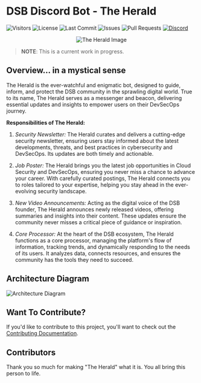 # DSB Discord Bot - The Herald

![Visitors](https://api.visitorbadge.io/api/visitors?path=https%3A%2F%2Fgithub.com%2Fdevsecblueprint%2Fdiscord-bot&countColor=%23ffbe00)
![License](https://img.shields.io/github/license/devsecblueprint/discord-bot?style=for-the-badge)
![Last Commit](https://img.shields.io/github/last-commit/devsecblueprint/discord-bot?style=for-the-badge)
![Issues](https://img.shields.io/github/issues/devsecblueprint/discord-bot?style=for-the-badge)
![Pull Requests](https://img.shields.io/github/issues-pr/devsecblueprint/discord-bot?style=for-the-badge)
[![Discord](https://img.shields.io/discord/1269864144903864381?style=for-the-badge&logo=discord&color=B4BEFE&logoColor=B4BEFE&labelColor=302D41)](https://discord.gg/enMmUNq8jc)

<p align="center">
  <img src="./docs/imgs/the_herald.jpg" alt="The Herald Image" />
</p>

> **NOTE**: This is a current work in progress.

## Overview... in a mystical sense

The Herald is the ever-watchful and enigmatic bot, designed to guide, inform, and protect the DSB community in the sprawling digital world. True to its name, The Herald serves as a messenger and beacon, delivering essential updates and insights to empower users on their DevSecOps journey.

**Responsibilities of The Herald:**

1. _Security Newsletter:_
   The Herald curates and delivers a cutting-edge security newsletter, ensuring users stay informed about the latest developments, threats, and best practices in cybersecurity and DevSecOps. Its updates are both timely and actionable.

1. _Job Poster:_
   The Herald brings you the latest job opportunities in Cloud Security and DevSecOps, ensuring you never miss a chance to advance your career. With carefully curated postings, The Herald connects you to roles tailored to your expertise, helping you stay ahead in the ever-evolving security landscape.

1. _New Video Announcements:_
   Acting as the digital voice of the DSB founder, The Herald announces newly released videos, offering summaries and insights into their content. These updates ensure the community never misses a critical piece of guidance or inspiration.

1. _Core Processor:_
   At the heart of the DSB ecosystem, The Herald functions as a core processor, managing the platform's flow of information, tracking trends, and dynamically responding to the needs of its users. It analyzes data, connects resources, and ensures the community has the tools they need to succeed.

## Architecture Diagram

![Architecture Diagram](./docs/imgs/architecture.drawio.svg)

## Want To Contribute?

If you'd like to contribute to this project, you'll want to check out the [Contributing Documentation](./CONTRIBUTING.md).

## Contributors

Thank you so much for making "The Herald" what it is. You all bring this person to life.
